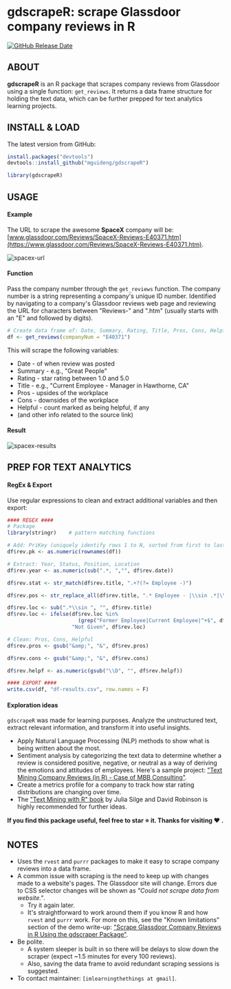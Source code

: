 gdscrapeR: scrape Glassdoor company reviews in R
================

[![GitHub Release Date](https://img.shields.io/github/release-date/mguideng/gdscrapeR.svg)](https://github.com/mguideng/gdscrapeR)

ABOUT
-----

**gdscrapeR** is an R package that scrapes company reviews from Glassdoor using a single function: `get_reviews`. It returns a data frame structure for holding the text data, which can be further prepped for text analytics learning projects.

INSTALL & LOAD
--------------

The latest version from GitHub:

``` r
install.packages("devtools")
devtools::install_github("mguideng/gdscrapeR")

library(gdscrapeR)
```

USAGE
-----

#### Example

The URL to scrape the awesome **SpaceX** company will be: [www.glassdoor.com/Reviews/SpaceX-Reviews-E40371.htm](https://www.glassdoor.com/Reviews/SpaceX-Reviews-E40371.htm).

![spacex-url](https://raw.githubusercontent.com/mguideng/gdscrapeR/master/images/spacex-url.PNG)

#### Function

Pass the company number through the `get_reviews` function. The company number is a string representing a company's unique ID number. Identified by navigating to a company's Glassdoor reviews web page and reviewing the URL for characters between "Reviews-" and ".htm" (usually starts with an "E" and followed by digits).

``` r
# Create data frame of: Date, Summary, Rating, Title, Pros, Cons, Helpful
df <- get_reviews(companyNum = "E40371")
```

This will scrape the following variables:

-   Date - of when review was posted
-   Summary - e.g., "Great People"
-   Rating - star rating between 1.0 and 5.0
-   Title - e.g., "Current Employee - Manager in Hawthorne, CA"
-   Pros - upsides of the workplace
-   Cons - downsides of the workplace
-   Helpful - count marked as being helpful, if any
-   (and other info related to the source link)

#### Result

![spacex-results](https://raw.githubusercontent.com/mguideng/gdscrapeR/master/images/spacex-results.PNG)

PREP FOR TEXT ANALYTICS
-----------------------

#### RegEx & Export

Use regular expressions to clean and extract additional variables and then export:

``` r
#### REGEX ####
# Package
library(stringr)    # pattern matching functions

# Add: PriKey (uniquely identify rows 1 to N, sorted from first to last review by date)
df$rev.pk <- as.numeric(rownames(df))

# Extract: Year, Status, Position, Location 
df$rev.year <- as.numeric(sub(".*, ","", df$rev.date))

df$rev.stat <- str_match(df$rev.title, ".+?(?= Employee -)")

df$rev.pos <- str_replace_all(df$rev.title, ".* Employee - |\\sin .*|\\s$", "")

df$rev.loc <- sub(".*\\sin ", "", df$rev.title)
df$rev.loc <- ifelse(df$rev.loc %in% 
                       (grep("Former Employee|Current Employee|^+$", df$rev.loc, value = T)), 
                     "Not Given", df$rev.loc)

# Clean: Pros, Cons, Helpful
df$rev.pros <- gsub("&amp;", "&", df$rev.pros)

df$rev.cons <- gsub("&amp;", "&", df$rev.cons)

df$rev.helpf <- as.numeric(gsub("\\D", "", df$rev.helpf))

#### EXPORT ####
write.csv(df, "df-results.csv", row.names = F)
```

#### Exploration ideas

`gdscrapeR` was made for learning purposes. Analyze the unstructured text, extract relevant information, and transform it into useful insights.

-   Apply Natural Language Processing (NLP) methods to show what is being written about the most.
-   Sentiment analysis by categorizing the text data to determine whether a review is considered positive, negative, or neutral as a way of deriving the emotions and attitudes of employees. Here's a sample project: ["Text Mining Company Reviews (in R) - Case of MBB Consulting"](https://mguideng.github.io/2018-07-16-text-mining-glassdoor-big3/).
-   Create a metrics profile for a company to track how star rating distributions are changing over time.
-   The ["Text Mining with R" book](https://www.tidytextmining.com/) by Julia Silge and David Robinson is highly recommended for further ideas.

**If you find this package useful, feel free to star :star: it. Thanks for visiting :heart: .**

NOTES
-----

-   Uses the `rvest` and `purrr` packages to make it easy to scrape company reviews into a data frame.
-   A common issue with scraping is the need to keep up with changes made to a website's pages. The Glassdoor site will change. Errors due to CSS selector changes will be shown as *"Could not scrape data from website."*.
    -   Try it again later.
    -   It's straightforward to work around them if you know R and how `rvest` and `purrr` work. For more on this, see the "Known limitations" section of the demo write-up: ["Scrape Glassdoor Company Reviews in R Using the gdscraper Package"](https://mguideng.github.io/2019-02-27-scrape-glassdoor-gdscrapeR/).
-   Be polite.
    -   A system sleeper is built in so there will be delays to slow down the scraper (expect ~1.5 minutes for every 100 reviews).
    -   Also, saving the data frame to avoid redundant scraping sessions is suggested.
-   To contact maintainer: `[imlearningthethings at gmail]`.
